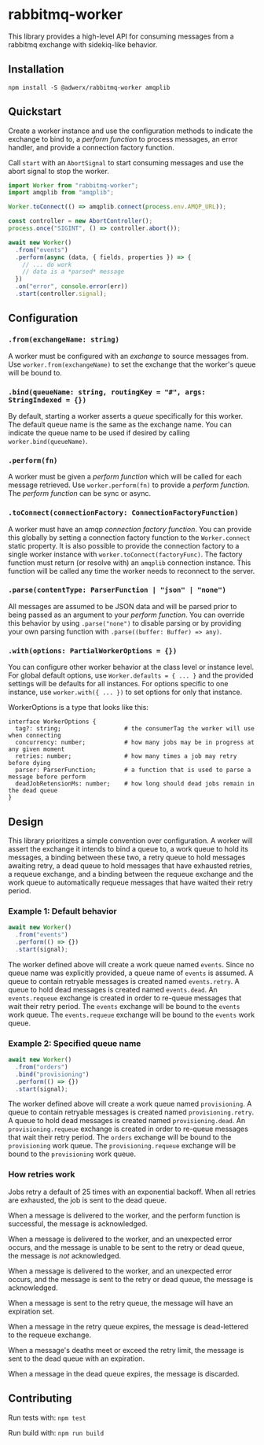 # rabbitmq-worker

This library provides a high-level API for consuming messages from a rabbitmq exchange with sidekiq-like behavior.

## Installation

```
npm install -S @adwerx/rabbitmq-worker amqplib
```

## Quickstart

Create a worker instance and use the configuration methods to indicate the exchange to bind to, a _perform function_ to process messages, an error handler, and provide a connection factory function.

Call `start` with an `AbortSignal` to start consuming messages and use the abort signal to stop the worker.

```js
import Worker from "rabbitmq-worker";
import amqplib from "amqplib";

Worker.toConnect(() => amqplib.connect(process.env.AMQP_URL));

const controller = new AbortController();
process.once("SIGINT", () => controller.abort());

await new Worker()
  .from("events")
  .perform(async (data, { fields, properties }) => {
    // ... do work
    // data is a *parsed* message
  })
  .on("error", console.error(err))
  .start(controller.signal);
```

## Configuration

### `.from(exchangeName: string)`

A worker must be configured with an _exchange_ to source messages from. Use `worker.from(exchangeName)` to set the exchange that the worker's queue will be bound to.

### `.bind(queueName: string, routingKey = "#", args: StringIndexed = {})`

By default, starting a worker asserts a _queue_ specifically for this worker. The default queue name is the same as the exchange name. You can indicate the queue name to be used if desired by calling `worker.bind(queueName)`.

### `.perform(fn)`

A worker must be given a _perform function_ which will be called for each message retrieved. Use `worker.perform(fn)` to provide a _perform function_. The _perform function_ can be sync or async.

### `.toConnect(connectionFactory: ConnectionFactoryFunction)`

A worker must have an amqp _connection factory function_. You can provide this globally by setting a connection factory function to the `Worker.connect` static property. It is also possible to provide the connection factory to a single worker instance with `worker.toConnect(factoryFunc)`. The factory function must return (or resolve with) an `amqplib` connection instance. This function will be called any time the worker needs to reconnect to the server.

### `.parse(contentType: ParserFunction | "json" | "none")`

All messages are assumed to be JSON data and will be parsed prior to being passed as an argument to your _perform function_. You can override this behavior by using `.parse("none")` to disable parsing or by providing your own parsing function with `.parse((buffer: Buffer) => any)`.

### `.with(options: PartialWorkerOptions = {})`

You can configure other worker behavior at the class level or instance level. For global default options, use `Worker.defaults = { ... }` and the provided settings will be defaults for all instances. For options specific to one instance, use `worker.with({ ... })` to set options for only that instance.

WorkerOptions is a type that looks like this:

```
interface WorkerOptions {
  tag?: string;                  # the consumerTag the worker will use when connecting
  concurrency: number;           # how many jobs may be in progress at any given moment
  retries: number;               # how many times a job may retry before dying
  parser: ParserFunction;        # a function that is used to parse a message before perform
  deadJobRetensionMs: number;    # how long should dead jobs remain in the dead queue
}
```

## Design

This library prioritizes a simple convention over configuration. A worker will assert the exchange it intends to bind a queue to, a work queue to hold its messages, a binding between these two, a retry queue to hold messages awaiting retry, a dead queue to hold messages that have exhausted retries, a requeue exchange, and a binding between the requeue exchange and the work queue to automatically requeue messages that have waited their retry period.

### Example 1: Default behavior

```js
await new Worker()
  .from("events")
  .perform(() => {})
  .start(signal);
```

The worker defined above will create a work queue named `events`. Since no queue name was explicitly provided, a queue name of `events` is assumed. A queue to contain retryable messages is created named `events.retry`. A queue to hold dead messages is created named `events.dead`. An `events.requeue` exchange is created in order to re-queue messages that wait their retry period. The `events` exchange will be bound to the `events` work queue. The `events.requeue` exchange will be bound to the `events` work queue.

### Example 2: Specified queue name

```js
await new Worker()
  .from("orders")
  .bind("provisioning")
  .perform(() => {})
  .start(signal);
```

The worker defined above will create a work queue named `provisioning`. A queue to contain retryable messages is created named `provisioning.retry`. A queue to hold dead messages is created named `provisioning.dead`. An `provisioning.requeue` exchange is created in order to re-queue messages that wait their retry period. The `orders` exchange will be bound to the `provisioning` work queue. The `provisioning.requeue` exchange will be bound to the `provisioning` work queue.

### How retries work

Jobs retry a default of 25 times with an exponential backoff. When all retries are exhausted, the job is sent to the dead queue.

When a message is delivered to the worker,
and the perform function is successful,
the message is acknowledged.

When a message is delivered to the worker,
and an unexpected error occurs,
and the message is unable to be sent to the retry or dead queue,
the message is _not_ acknowledged.

When a message is delivered to the worker,
and an unexpected error occurs,
and the message is sent to the retry or dead queue,
the message is acknowledged.

When a message is sent to the retry queue,
the message will have an expiration set.

When a message in the retry queue expires,
the message is dead-lettered to the requeue exchange.

When a message's deaths meet or exceed the retry limit,
the message is sent to the dead queue with an expiration.

When a message in the dead queue expires,
the message is discarded.

## Contributing

Run tests with:
`npm test`

Run build with:
`npm run build`
